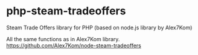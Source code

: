 # php-steam-tradeoffers
Steam Trade Offers library for PHP (based on node.js library by Alex7Kom)

All the same functions as in Alex7Kom library.
https://github.com/Alex7Kom/node-steam-tradeoffers

